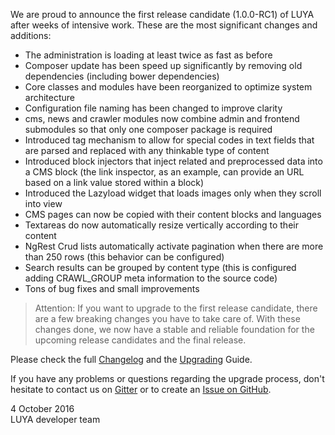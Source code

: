 We are proud to announce the first release candidate (1.0.0-RC1) of LUYA after weeks of intensive work. These are the most significant changes and additions:

+ The administration is loading at least twice as fast as before
+ Composer update has been speed up significantly by removing old dependencies (including bower dependencies)
+ Core classes and modules have been reorganized to optimize system architecture
+ Configuration file naming has been changed to improve clarity
+ cms, news and crawler modules now combine admin and frontend submodules so that only one composer package is required
+ Introduced tag mechanism to allow for special codes in text fields that are parsed and replaced with any thinkable type of content
+ Introduced block injectors that inject related and preprocessed data into a CMS block (the link inspector, as an example, can provide an URL based on a link value stored within a block)
+ Introduced the Lazyload widget that loads images only when they scroll into view
+ CMS pages can now be copied with their content blocks and languages
+ Textareas do now automatically resize vertically according to their content
+ NgRest Crud lists automatically activate pagination when there are more than 250 rows (this behavior can be configured)
+ Search results can be grouped by content type (this is configured adding CRAWL_GROUP meta information to the source code)
+ Tons of bug fixes and small improvements

> Attention: If you want to upgrade to the first release candidate, there are a few breaking changes you have to take care of. With these changes done, we now have a stable and reliable foundation for the upcoming release candidates and the final release.

Please check the full [Changelog](https://github.com/luyadev/luya/blob/master/CHANGELOG.md) and the [Upgrading](https://luya.io/guide/install-upgrade) Guide.

If you have any problems or questions regarding the upgrade process, don't hesitate to contact us on [Gitter](gitter.im/luyadev/luya) or to create an [Issue on GitHub](https://github.com/luyadev/luya/issues).

4 October 2016  
LUYA developer team
